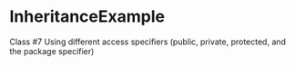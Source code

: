 # InheritanceExample
Class #7 Using different access specifiers (public, private, protected, and the package specifier)
